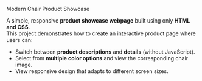  Modern Chair Product Showcase

A simple, responsive **product showcase webpage** built using only **HTML and CSS**.  
This project demonstrates how to create an interactive product page where users can:

- Switch between **product descriptions** and **details** (without JavaScript).
- Select from **multiple color options** and view the corresponding chair image.
- View responsive design that adapts to different screen sizes.
